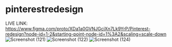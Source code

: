 # pinterestredesign

 LIVE LINK: https://www.figma.com/proto/XDa1a0GVNJGciXn7Lk9YrP/Pinterest-redesign?node-id=1-2&starting-point-node-id=1%3A2&scaling=scale-down
![Screenshot (121)](https://github.com/praveenbalaji28/pinterestredesign/assets/65334236/4e5162ba-c1d6-4940-95e0-f434b3493ee6)
![Screenshot (122)](https://github.com/praveenbalaji28/pinterestredesign/assets/65334236/a499a4a0-522c-4104-a388-38b64c5bfc67)
![Screenshot (124)](https://github.com/praveenbalaji28/pinterestredesign/assets/65334236/292511bc-fb8a-4dca-9f91-a799cef8cc30)
